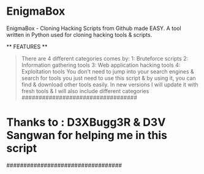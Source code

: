 # EnigmaBox
EnigmaBox - Cloning Hacking Scripts from Github made EASY.
A tool written in Python used for cloning hacking tools & scripts.

** FEATURES **
> There are 4 different categories comes by: 
1: Bruteforce scripts
2: Information gathering tools
3: Web application hacking tools 
4: Exploitation tools
> You don't need to jump into your search engines & search for tools you just need to use this script & by using it, you can find & download other tools easily.
> In new versions I will update it with fresh tools & I will also include different categories
##################################
# Thanks to : D3XBugg3R & D3V Sangwan for helping me in this script
##################################

